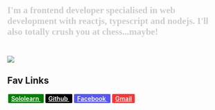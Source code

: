 ## <div  style="color:#ccc;font-family: 'Times New Roman', Times, serif;">I'm a frontend developer specialised in web development with reactjs, typescript and nodejs. I'll also totally crush you at chess...maybe! </div><br/>

<img src="https://github-readme-stats.vercel.app/api/top-langs/?username=BidemiEnoch&theme=tokyonight&hide=html,css"/><br/>

## <div align="center">

## <p>Fav Links</p>

<a href="https://www.sololearn.com/profile/6860646" target="_blank" style="background-color:green;padding:2px 7px;color:white;font-weight:600;margin:2px;border-radius:5%;">
Sololearn
</a>
<a href="https://github.com/BidemiEnoch" target="_blank" style="background-color:black;padding:2px 7px;color:white;font-weight:600;margin:2px;border-radius:5%;">
Github
</a>

<a href="https://facebook.com/koledoye.bidemi.1" target="_blank" style="background-color:#55f;padding:2px 7px;color:white;font-weight:600;margin:2px;border-radius:5%;">
Facebook
</a>

 <a href="mailto:bids416007@gmail.com" target="_blank" style="background-color:#f33;padding:2px 7px;color:white;font-weight:600;margin:2px;border-radius:5%;">
    Gmail
 </a>
</div>

<!--
**BidemiEnoch/BidemiEnoch** is a ✨ _special_ ✨ repository because its `README.md` (this file) appears on your GitHub profile.

Here are some ideas to get you started:

- 🔭 I’m currently working on ...
- 🌱 I’m currently learning ...
- 👯 I’m looking to collaborate on ...
- 🤔 I’m looking for help with ...
- 💬 Ask me about ...
- 📫 How to reach me: ...
- 😄 Pronouns: ...
- ⚡ Fun fact: ...
-->
